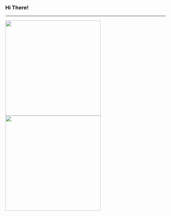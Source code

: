 ### Hi There!

---

<img src="http://en.people.cn/NMediaFile/2015/0407/FOREIGN201504071315000079591055120.jpg" width="300"> <img src="https://lh3.googleusercontent.com/proxy/JKFwupMMODpMAb_LF8N84j4kbke_NsH5nPLf_RQegufL7lPx4YHS-3D81-0RtOcCOEtl_00bafOARL0ycQRl7qvjf03ieG_QZAq0ZHBgQrJ56mnNJjudWFS8BbVADr90kIvfQR1FBA" width="300">
